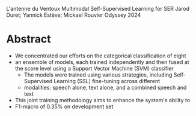 L'antenne du Ventoux Multimodal Self-Supervised Learning for SER
Jarod Duret; Yannick Estève; Mickael Rouvier
Odyssey 2024

# Abstract

* We concentrated our efforts on the categorical classification of eight
* an ensemble of models, each trained independently and then fused at the score
  level using a Support Vector Machine (SVM) classifier
  * The models were trained using various strategies, including Self-Supervised
    Learning (SSL) fine-tuning across different 
  * modalities: speech alone, text alone, and a combined speech and text
* This joint training methodology aims to enhance the system's ability to
* F1-macro of 0.35\% on development set
